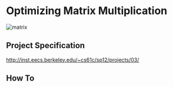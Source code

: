 Optimizing Matrix Multiplication
===============================

![matrix]()

Project Specification
---

http://inst.eecs.berkeley.edu/~cs61c/sp12/projects/03/

How To
---
